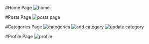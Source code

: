 #Home Page
![home](https://github.com/RofixWork/mini-blog-with-PHP/assets/58398636/500fa05b-24bf-4ac7-891f-87a2c9579b23)

#Posts Page
![posts page](https://github.com/RofixWork/mini-blog-with-PHP/assets/58398636/24dbe63b-c547-40bb-b98b-8ffda3b6e0d7)

#Categories Page
![categories](https://github.com/RofixWork/mini-blog-with-PHP/assets/58398636/d8491448-a717-42d2-b3bb-9c757b3e7c87)
![add category](https://github.com/RofixWork/mini-blog-with-PHP/assets/58398636/33c698c5-8efb-44cf-9bf8-8dc3f53c5e67)
![update category](https://github.com/RofixWork/mini-blog-with-PHP/assets/58398636/ed39cbcc-4416-4f67-bc1d-aac5dd0e13bd)

#Profile Page
![profile](https://github.com/RofixWork/mini-blog-with-PHP/assets/58398636/75a27622-605a-448a-a35c-5107c21bdacc)
